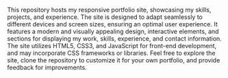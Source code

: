 This repository hosts my responsive portfolio site, showcasing my skills, projects, and experience. The site is designed to adapt seamlessly to different devices and screen sizes, ensuring an optimal user experience. It features a modern and visually appealing design, interactive elements, and sections for displaying my work, skills, experience, and contact information. The site utilizes HTML5, CSS3, and JavaScript for front-end development, and may incorporate CSS frameworks or libraries. Feel free to explore the site, clone the repository to customize it for your own portfolio, and provide feedback for improvements.
